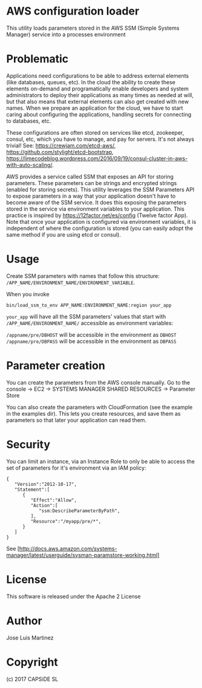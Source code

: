 
AWS configuration loader
========================

This utility loads parameters stored in the AWS SSM (Simple Systems Manager) service into a processes environment

Problematic
===========

Applications need configurations to be able to address external elements (like databases, queues, etc). In the cloud
the ability to create these elements on-demand and programatically enable developers and system administrators to 
deploy their applications as many times as needed at will, but that also means that external elements can also get
created with new names. When we prepare an application for the cloud, we have to start caring about configuring the 
applications, handling secrets for connecting to databases, etc.

These configurations are often stored on services like etcd, zookeeper, consul, etc, which you have to manage, and pay for servers. It's not always trivial! See: https://crewjam.com/etcd-aws/, https://github.com/stylight/etcd-bootstrap,
https://limecodeblog.wordpress.com/2016/09/19/consul-cluster-in-aws-with-auto-scaling/.

AWS provides a service called SSM that exposes an API for storing parameters. These parameters can be strings and encrypted
strings (enabled for storing secrets). This utility leverages the SSM Parameters API to expose parameters in a way
that your application doesn't have to become aware of the SSM service. It does this exposing the parameters stored
in the service via environment variables to your application. This practice is inspired by https://12factor.net/es/config 
(Twelve factor App). Note that once your application is configured via environment variables, it is independent of where
the configuration is stored (you can easily adopt the same method if you are using etcd or consul).

Usage
=====

Create SSM parameters with names that follow this structure: `/APP_NAME/ENVIRONMENT_NAME/ENVIRONMENT_VARIABLE`.

When you invoke

```
bin/load_ssm_to_env APP_NAME:ENVIRONMENT_NAME:region your_app
```

`your_app` will have all the SSM parameters' values that start with `/APP_NAME/ENVIRONMENT_NAME/` accessible as environment variables:

`/appname/pre/DBHOST` will be accessible in the environment as `DBHOST`
`/appname/pre/DBPASS` will be accessible in the environment as `DBPASS`

Parameter creation
==================

You can create the parameters from the AWS console manually. Go to the console -> EC2 -> SYSTEMS MANAGER SHARED RESOURCES -> Parameter Store

You can also create the parameters with CloudFormation (see the example in the examples dir). This lets you create resources, and save
them as parameters so that later your application can read them.

Security
========
You can limit an instance, via an Instance Role to only be able to access the set of parameters for it's environment via an IAM policy:

```
{
   "Version":"2012-10-17",
   "Statement":[
      {
         "Effect":"Allow",
         "Action":[
            "ssm:DescribeParameterByPath",
         ],
         "Resource":"/myapp/pre/*",
      }
   ]
}
```
See [http://docs.aws.amazon.com/systems-manager/latest/userguide/sysman-paramstore-working.html]

License
=======

This software is released under the Apache 2 License

Author
======

Jose Luis Martinez

Copyright
=========

(c) 2017 CAPSiDE SL
